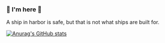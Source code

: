 ### :christmas_tree:  I'm here 👋
A ship in harbor is safe, but that is not what ships are built for.
<!--
- 🔭 I’m currently working on ...
- 🌱 I’m currently learning ...
- 👯 I’m looking to collaborate on ...
- 🤔 I’m looking for help with ...
- 💬 Ask me about ...
- 📫 How to reach me: ...
- 😄 Pronouns: ...
- ⚡ Fun fact: ...
-->

[![Anurag's GitHub stats](https://github-readme-stats.vercel.app/api?username=NexusFeng&theme=dracula)](https://github.com/anuraghazra/github-readme-stats)
<!-- [![Top Langs](https://github-readme-stats.vercel.app/api/top-langs/?username=NexusFeng&layout=compact)](https://github.com/anuraghazra/github-readme-stats) -->

